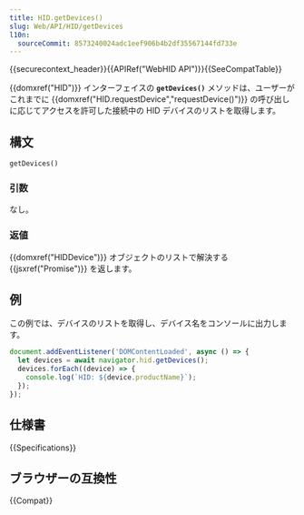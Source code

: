 ```yaml
---
title: HID.getDevices()
slug: Web/API/HID/getDevices
l10n:
  sourceCommit: 8573240024adc1eef906b4b2df35567144fd733e
---
```


{{securecontext_header}}{{APIRef("WebHID API")}}{{SeeCompatTable}}

{{domxref("HID")}} インターフェイスの **`getDevices()`** メソッドは、ユーザーがこれまでに {{domxref("HID.requestDevice","requestDevice()")}} の呼び出しに応じてアクセスを許可した接続中の HID デバイスのリストを取得します。

## 構文

```js-nolint
getDevices()
```

### 引数

なし。

### 返値

{{domxref("HIDDevice")}} オブジェクトのリストで解決する {{jsxref("Promise")}} を返します。

## 例

この例では、デバイスのリストを取得し、デバイス名をコンソールに出力します。

```js
document.addEventListener('DOMContentLoaded', async () => {
  let devices = await navigator.hid.getDevices();
  devices.forEach((device) => {
    console.log(`HID: ${device.productName}`);
  });
});
```

## 仕様書

{{Specifications}}

## ブラウザーの互換性

{{Compat}}
